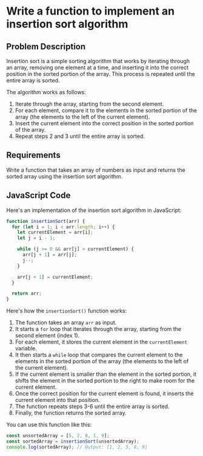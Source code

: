# Write a function to implement an insertion sort algorithm

## Problem Description

Insertion sort is a simple sorting algorithm that works by iterating through an array, removing one element at a time, and inserting it into the correct position in the sorted portion of the array. This process is repeated until the entire array is sorted.

The algorithm works as follows:

1. Iterate through the array, starting from the second element.
2. For each element, compare it to the elements in the sorted portion of the array (the elements to the left of the current element).
3. Insert the current element into the correct position in the sorted portion of the array.
4. Repeat steps 2 and 3 until the entire array is sorted.

## Requirements

Write a function that takes an array of numbers as input and returns the sorted array using the insertion sort algorithm.

## JavaScript Code

Here's an implementation of the insertion sort algorithm in JavaScript:

```javascript
function insertionSort(arr) {
  for (let i = 1; i < arr.length; i++) {
    let currentElement = arr[i];
    let j = i - 1;

    while (j >= 0 && arr[j] > currentElement) {
      arr[j + 1] = arr[j];
      j--;
    }

    arr[j + 1] = currentElement;
  }

  return arr;
}
```

Here's how the `insertionSort()` function works:

1. The function takes an array `arr` as input.
2. It starts a `for` loop that iterates through the array, starting from the second element (index 1).
3. For each element, it stores the current element in the `currentElement` variable.
4. It then starts a `while` loop that compares the current element to the elements in the sorted portion of the array (the elements to the left of the current element).
5. If the current element is smaller than the element in the sorted portion, it shifts the element in the sorted portion to the right to make room for the current element.
6. Once the correct position for the current element is found, it inserts the current element into that position.
7. The function repeats steps 3-6 until the entire array is sorted.
8. Finally, the function returns the sorted array.

You can use this function like this:

```javascript
const unsortedArray = [5, 2, 8, 1, 9];
const sortedArray = insertionSort(unsortedArray);
console.log(sortedArray); // Output: [1, 2, 5, 8, 9]
```